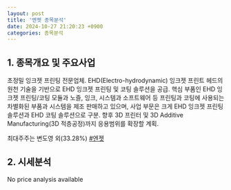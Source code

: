 ```yaml
---
layout: post
title: '엔젯 종목분석'
date: 2024-10-27 21:20:23 +0900
categories: 종목분석
---
```


## 1. 종목개요 및 주요사업

초정밀 잉크젯 프린팅 전문업체. EHD(Electro-hydrodynamic) 잉크젯 프린트 헤드의 원천 기술을 기반으로 EHD 잉크젯 프린팅 및 코팅 솔루션을 공급. 핵심 부품인 EHD 잉크젯 프린팅/코팅 모듈과 노즐, 잉크, 시스템과 소프트웨어 등 프린팅과 코팅에 사용되는 차별화된 부품과 시스템을 제조 판매하고 있으며, 사업 부문은 크게 EHD 잉크젯 프린팅 솔루션과 EHD 코팅 솔루션으로 구분. 향후 3D 프린터 및 3D Additive Manufacturing(3D 적층공정)까지 응용범위를 확장할 계획.

최대주주는 변도영 외(33.28%)
[#엔젯](#)

## 2. 시세분석

No price analysis available

